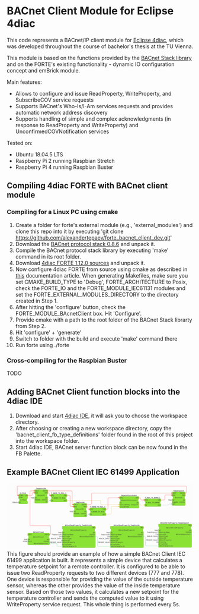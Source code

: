 # BACnet Client Module for Eclipse 4diac

This code represents a BACnet/IP client module for [Eclipse 4diac](https://www.eclipse.org/4diac/), which was developed throughout the course of bachelor's thesis at the TU Vienna.

This module is based on the functions provided by the [BACnet Stack library](http://bacnet.sourceforge.net/) and on the FORTE's existing functionality - dynamic IO configuration concept and emBrick module.

Main features:
+ Allows to configure and issue ReadProperty, WriteProperty, and SubscribeCOV service requests
+ Supports BACnet's Who-Is/I-Am services requests and provides automatic network address discovery
+ Supports handling of simple and complex acknowledgments (in response to ReadProperty and WriteProperty) and UnconfirmedCOVNotification services

Tested on:
+ Ubuntu 18.04.5 LTS
+ Raspberry Pi 2 running Raspbian Stretch
+ Raspberry Pi 4 running Raspbian Buster

## Compiling 4diac FORTE with BACnet client module 
### Compiling for a Linux PC using cmake
1. Create a folder for forte's external module (e.g., 'external_modules') and clone this repo into it by executing 'git clone https://github.com/alexandertepaev/forte_bacnet_client_dev.git'
2. Download the [BACnet protocol stack 0.8.6](https://sourceforge.net/projects/bacnet/files/bacnet-stack/bacnet-stack-0.8.6/) and unpack it.
3. Compile the BACnet protocol stack library by executing 'make' command in its root folder.
4. Download [4diac FORTE 1.12.0 sources](https://www.eclipse.org/downloads/download.php?file=/4diac/releases/1.12/forte/forte-incubation_1.12.0.zip) and unpack it.
5. Now configure 4diac FORTE from source using cmake as described in [this](https://www.eclipse.org/4diac/en_help.php?helppage=html/installation/install.html) documentation article. When generating Makefiles, make sure you set CMAKE_BUILD_TYPE to 'Debug', FORTE_ARCHITECTURE to Posix, check the FORTE_IO and the FORTE_MODULE_IEC61131 modules and set the FORTE_EXTERNAL_MODULES_DIRECTORY to the directory created in Step 1.
6. After hitting the 'configure' button, check the FORTE_MODULE_BAcnetClient box. Hit 'Configure'.
7. Provide cmake with a path to the root folder of the BACnet Stack librarty from Step 2.
8. Hit 'configure' + 'generate'
9. Switch to folder with the build and execute 'make' command there
10. Run forte using ./forte

### Cross-compiling for the Raspbian Buster

TODO

## Adding BACnet Client function blocks into the 4diac IDE
1. Download and start [4diac IDE](https://www.eclipse.org/4diac/en_dow.php), it will ask you to choose the workspace directory.
2. After choosing or creating a new workspace directory, copy the 'bacnet_client_fb_type_definitions' folder found in the root of this project into the workspace folder.
3. Start 4diac IDE, BACnet server function block can be now found in the FB Palette. 

## Example BACnet Client IEC 61499 Application
![Example Client application for calculating temperature setpoint](./misc/client_app_readme.png)
This figure should provide an example of how a simple BACnet Client IEC 61499 application is built. It represents a simple device that calculates a temperature setpoint for a remote controller. It is configured to be able to issue two ReadProperty requests to two different devices (777 and 778). One device is responsible for providing the value of the outside temperature sensor, whereas the other provides the value of the inside temperature sensor. Based on those two values, it calculates a new setpoint for the temperature controller and sends the computed value to it using WriteProperty service request. This whole thing is performed every 5s.


